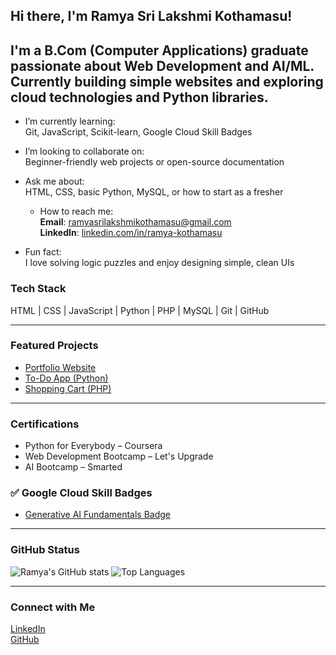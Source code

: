  ## Hi there, I'm Ramya Sri Lakshmi Kothamasu!

 I'm a B.Com (Computer Applications) graduate passionate about Web Development and AI/ML.  
 Currently building simple websites and exploring cloud technologies and Python libraries.
 ------------------------------------------------------------------------------------------
 - I’m currently learning:  
  Git, JavaScript, Scikit-learn, Google Cloud Skill Badges

- I’m looking to collaborate on:  
  Beginner-friendly web projects or open-source documentation

- Ask me about:  
  HTML, CSS, basic Python, MySQL, or how to start as a fresher
  - How to reach me:  
  **Email**: ramyasrilakshmikothamasu@gmail.com  
  **LinkedIn**: [linkedin.com/in/ramya-kothamasu](https://linkedin.com/in/ramya-kothamasu)

-  Fun fact:  
  I love solving logic puzzles and enjoy designing simple, clean UIs

### Tech Stack

HTML | CSS | JavaScript | Python | PHP | MySQL | Git | GitHub

---

### Featured Projects

- [Portfolio Website](https://ramya-kothamasu.github.io/webpage-practice)  
- [To-Do App (Python)](https://github.com/Ramya-kothamasu/python-todo)  
- [Shopping Cart (PHP)](https://github.com/Ramya-kothamasu/php-cart-demo)

---

### Certifications
- Python for Everybody – Coursera  
- Web Development Bootcamp – Let's Upgrade  
- AI Bootcamp – Smarted


### ✅ Google Cloud Skill Badges
- [Generative AI Fundamentals Badge](https://www.cloudskillsboost.google/public_profiles/79c06f73-b189-403c-8029-e046297858f7/badges/16461005)


---

### GitHub Status

![Ramya's GitHub stats](https://github-readme-stats.vercel.app/api?username=Ramya-kothamasu&show_icons=true&theme=tokyonight)
![Top Languages](https://github-readme-stats.vercel.app/api/top-langs/?username=Ramya-kothamasu&layout=compact)

---

### Connect with Me
[LinkedIn](https://linkedin.com/in/ramya-kothamasu)  
[GitHub](https://github.com/Ramya-kothamasu)  



